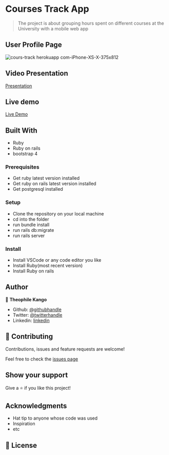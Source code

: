 # Courses Track App

> The project is about grouping hours spent on different courses at the University with a mobile web app

## User Profile Page

![cours-track herokuapp com-iPhone-XS-X-375x812](https://user-images.githubusercontent.com/49276315/83253791-de58d800-a1ad-11ea-86bb-61405f9a8200.png)

## Video Presentation

[Presentation](https://youtu.be/Hf39mBMQzzk)

## Live demo

[Live Demo](https://cours-track.herokuapp.com)

## Built With

- Ruby
- Ruby on rails 
- bootstrap 4

### Prerequisites

- Get ruby latest version installed
- Get ruby on rails latest version installed
- Get postgresql installed

### Setup

- Clone the repository on your local machine
- cd into the folder
- run bundle install
- run rails db:migrate
- run rails server

### Install

- Install VSCode or any code editor you like
- Install Ruby(most recent version)
- Install Ruby on rails

## Author

👤 **Theophile Kango**

- Github: [@githubhandle](https://github.com/Theophile-Kango)
- Twitter: [@twitterhandle](https://twitter.com/Theophadh)
- Linkedin: [linkedin](https://www.linkedin.com/in/theophile-kango-b6b580194/)

## 🤝 Contributing

Contributions, issues and feature requests are welcome!

Feel free to check the [issues page](https://github.com/Theophile-Kango/group_our_transactions/issues)
## Show your support

Give a ⭐️ if you like this project!

## Acknowledgments

- Hat tip to anyone whose code was used
- Inspiration
- etc

## 📝 License

